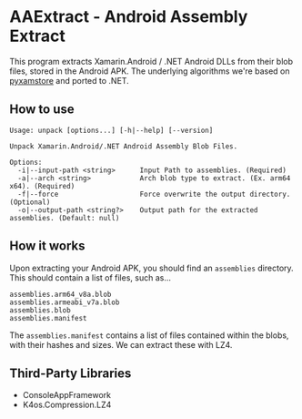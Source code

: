 # AAExtract - Android Assembly Extract

This program extracts Xamarin.Android / .NET Android DLLs from their blob files, stored in the Android APK. The underlying algorithms we're based on [pyxamstore](https://github.com/jakev/pyxamstore) and ported to .NET.

## How to use

```
Usage: unpack [options...] [-h|--help] [--version]

Unpack Xamarin.Android/.NET Android Assembly Blob Files.

Options:
  -i|--input-path <string>      Input Path to assemblies. (Required)
  -a|--arch <string>            Arch blob type to extract. (Ex. arm64 x64). (Required)
  -f|--force                    Force overwrite the output directory. (Optional)
  -o|--output-path <string?>    Output path for the extracted assemblies. (Default: null)

```

## How it works

Upon extracting your Android APK, you should find an `assemblies` directory. This should contain a list of files, such as...

```
assemblies.arm64_v8a.blob
assemblies.armeabi_v7a.blob
assemblies.blob
assemblies.manifest
```

The `assemblies.manifest` contains a list of files contained within the blobs, with their hashes and sizes. We can extract these with LZ4.

## Third-Party Libraries

- ConsoleAppFramework
- K4os.Compression.LZ4